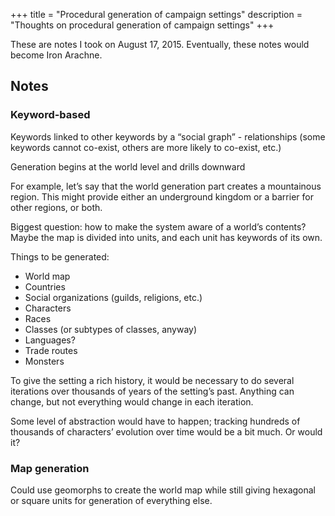 +++
title = "Procedural generation of campaign settings"
description = "Thoughts on procedural generation of campaign settings"
+++

These are notes I took on August 17, 2015. Eventually, these notes would become Iron Arachne.

## Notes

### Keyword-based

Keywords linked to other keywords by a “social graph” - relationships (some keywords cannot co-exist, others are more likely to co-exist, etc.)

Generation begins at the world level and drills downward

For example, let’s say that the world generation part creates a mountainous region. This might provide either an underground kingdom or a barrier for other regions, or both.

Biggest question: how to make the system aware of a world’s contents? Maybe the map is divided into units, and each unit has keywords of its own.

Things to be generated:

- World map
- Countries
- Social organizations (guilds, religions, etc.)
- Characters
- Races
- Classes (or subtypes of classes, anyway)
- Languages?
- Trade routes
- Monsters

To give the setting a rich history, it would be necessary to do several iterations over thousands of years of the setting’s past. Anything can change, but not everything would change in each iteration.

Some level of abstraction would have to happen; tracking hundreds of thousands of characters’ evolution over time would be a bit much. Or would it?

### Map generation

Could use geomorphs to create the world map while still giving hexagonal or square units for generation of everything else.
